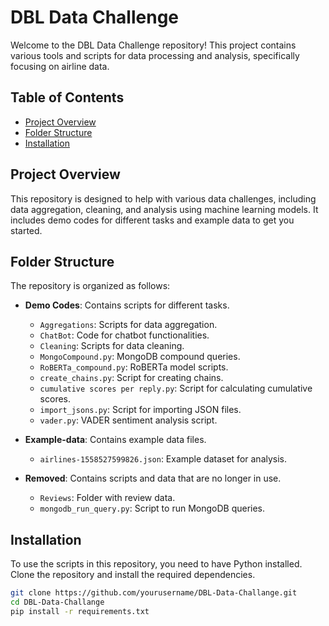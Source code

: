 # DBL Data Challenge

Welcome to the DBL Data Challenge repository! This project contains various tools and scripts for data processing and analysis, specifically focusing on airline data.

## Table of Contents

- [Project Overview](#project-overview)
- [Folder Structure](#folder-structure)
- [Installation](#installation)

## Project Overview

This repository is designed to help with various data challenges, including data aggregation, cleaning, and analysis using machine learning models. It includes demo codes for different tasks and example data to get you started.

## Folder Structure

The repository is organized as follows:

- **Demo Codes**: Contains scripts for different tasks.
  - `Aggregations`: Scripts for data aggregation.
  - `ChatBot`: Code for chatbot functionalities.
  - `Cleaning`: Scripts for data cleaning.
  - `MongoCompound.py`: MongoDB compound queries.
  - `RoBERTa_compound.py`: RoBERTa model scripts.
  - `create_chains.py`: Script for creating chains.
  - `cumulative scores per reply.py`: Script for calculating cumulative scores.
  - `import_jsons.py`: Script for importing JSON files.
  - `vader.py`: VADER sentiment analysis script.

- **Example-data**: Contains example data files.
  - `airlines-1558527599826.json`: Example dataset for analysis.

- **Removed**: Contains scripts and data that are no longer in use.
  - `Reviews`: Folder with review data.
  - `mongodb_run_query.py`: Script to run MongoDB queries.

## Installation

To use the scripts in this repository, you need to have Python installed. Clone the repository and install the required dependencies.

```sh
git clone https://github.com/yourusername/DBL-Data-Challange.git
cd DBL-Data-Challange
pip install -r requirements.txt
```
